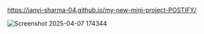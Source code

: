 https://janvi-sharma-04.github.io/my-new-mini-project-POSTIFY/

![Screenshot 2025-04-07 174344](https://github.com/user-attachments/assets/f3ee49fa-ffd9-423e-912f-cb79353e5fb0)
